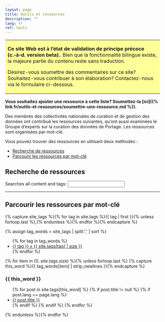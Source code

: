 ```yaml
---
layout: page
title: Outils et ressources  
description: ""
lang: fr
ref: tools
---
```


<table style="background-color: #ffff99;">
<tbody>
<tr>
<td>
<p><b>Ce site Web est à l’état de validation de principe précoce (c.‑à‑d. version beta).</b>. Bien que la fonctionnalité bilingue existe, la majeure partie du contenu reste sans traduction.</p>
<p>Désirez-vous soumettre des commentaires sur ce site? Souhaitez-vous contribuer à son élaboration? Contactez-nous via le formulaire ci-dessous.</p>
</td>
</tr>
</tbody>
</table>

**Vous souhaitez ajouter une ressource à cette liste? Soumettez-la [ici]({% link fr/outils-et-ressources/soumettre-une-ressource.md %}).**

Des membres des collectivités nationales de curation et de gestion des données ont contribué les ressources suivantes, qu’ont aussi examinées le Groupe d’experts sur la curation des données de Portage. Les ressources sont organisées par mot-clé.

Vous pouvez trouver des ressources en utilisant deux méthodes :
* [Recherche de ressources](#recherche-de-ressources)
* [Parcourir les ressources par mot-clé](#parcourir-les-ressources-par-mot-clé)

## Recherche de ressources
<form id="site_search">

<p>Searches all content and tags:
<input id="search" type="text"/></p></form>

<hr>

<div id="results"></div>
<ul id="search_results"></ul>
<script src="{{site.baseurl}}/js/elasticlunr.min.js"></script>
<script src="https://ajax.googleapis.com/ajax/libs/jquery/1.11.3/jquery.min.js"></script>
<script src="{{site.baseurl}}/js/search.js"></script>


## Parcourir les ressources par mot-clé

<!--- The code below generates the list of tags present in all of the posts. Need to find a way to only display tags associated with French posts --->

<!--- This first chunk of code has to go all together (rather than on separate lines) because it is a capture block --->
{% capture site_tags %}{% for tag in site.tags %}{{ tag | first }}{% unless forloop.last %},{% endunless %}{% endfor %}{% endcapture %}

{% assign tag_words = site_tags | split:',' | sort %}

<div id="tags">
  <ul class="tags">
  {% for tag in tag_words %}
    <li><a href="#{{ tag | cgi_escape }}">{{ tag }} &raquo; <span>{{ site.tags[tag] | size }}</span></a></li>
  {% endfor %}
  </ul>

<!--- The code below generates the list of posts based on an alphabetical list of tags. Need to find a way to only display tags associated with French posts --->

  {% for item in (0..site.tags.size) %}{% unless forloop.last %}
  {% capture this_word %}{{ tag_words[item] | strip_newlines }}{% endcapture %}

  <h3 id="{{ this_word | cgi_escape }}">{{ this_word }}</h3>
  <ul class="posts">
    {% for post in site.tags[this_word] %}
      {% if post.title != null %}
      {% if post.lang == page.lang %}
        <li itemscope><a href="{{ post.url }}">{{ post.title }}</a></li>
      {% endif %}
      {% endif %}
    {% endfor %}
  </ul>
  {% endunless %}{% endfor %}
</div>
